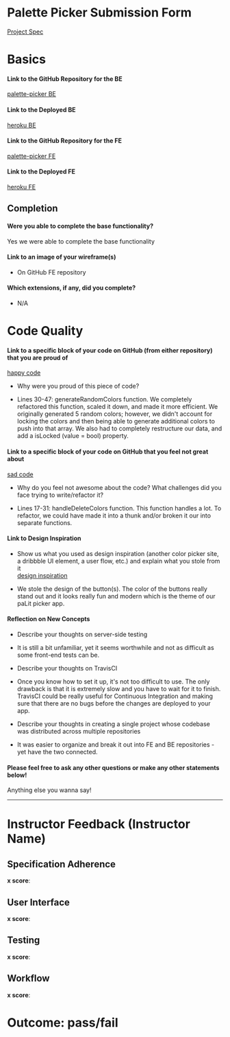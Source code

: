 # Palette Picker Submission Form

 [Project Spec](http://frontend.turing.io/projects/palette-picker.html)

 # Basics

 #### Link to the GitHub Repository for the BE
[palette-picker BE](https://github.com/shannonmoranetz/palette-picker-api)

 #### Link to the Deployed BE
[heroku BE](https://palette-picker-api.herokuapp.com/)

 #### Link to the GitHub Repository for the FE
[palette-picker FE](https://github.com/hlhartley/palette-picker)

 #### Link to the Deployed FE
[heroku FE](https://palit-picker.herokuapp.com/)

 ## Completion

 #### Were you able to complete the base functionality?

 Yes we were able to complete the base functionality

 #### Link to an image of your wireframe(s)
- On GitHub FE repository

 #### Which extensions, if any, did you complete?
 
 - N/A

 # Code Quality

 #### Link to a specific block of your code on GitHub (from either repository) that you are proud of
[happy code](https://github.com/hlhartley/palette-picker/blob/master/src/containers/PaletteControls/PaletteControls.js)

 * Why were you proud of this piece of code?  
- Lines 30-47: generateRandomColors function. We completely refactored this function, scaled it down, and made it more efficient. We originally generated 5 random colors; however, we didn't account for locking the colors and then being able to generate additional colors to push into that array. We also had to completely restructure our data, and add a isLocked (value = bool) property.

 #### Link to a specific block of your code on GitHub that you feel not great about
[sad code](https://github.com/hlhartley/palette-picker/blob/master/src/containers/ProjectCard/ProjectCard.js)

 * Why do you feel not awesome about the code? What challenges did you face trying to write/refactor it?
- Lines 17-31: handleDeleteColors function. This function handles a lot. To refactor, we could have made it into a thunk and/or broken it our into separate functions.

 #### Link to Design Inspiration

 * Show us what you used as design inspiration (another color picker site, a dribbble UI element, a user flow, etc.) and explain what you stole from it  
[design inspiration](https://dribbble.com/shots/6229834-Language-learning-iOS-app)    
- We stole the design of the button(s). The color of the buttons really stand out and it looks really fun and modern which is the theme of our paLit picker app.

 #### Reflection on New Concepts

 * Describe your thoughts on server-side testing  
- It is still a bit unfamiliar, yet it seems worthwhile and not as difficult as some front-end tests can be.
* Describe your thoughts on TravisCI  
- Once you know how to set it up, it's not too difficult to use. The only drawback is that it is extremely slow and you have to wait for it to finish. TravisCI could be really useful for Continuous Integration and making sure that there are no bugs before the changes are deployed to your app.
* Describe your thoughts in creating a single project whose codebase was distributed across multiple repositories
- It was easier to organize and break it out into FE and BE repositories - yet have the two connected.
#### Please feel free to ask any other questions or make any other statements below!

 Anything else you wanna say!

 -----


 # Instructor Feedback (Instructor Name)

 ## Specification Adherence

 **x score**: 

 ## User Interface

 **x score**: 

 ## Testing

 **x score**: 

 ## Workflow

 **x score**: 

 # Outcome: pass/fail
